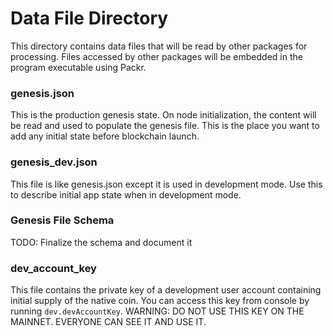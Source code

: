 # Data File Directory

This directory contains data files that will be read by other 
packages for processing. Files accessed by other packages will be embedded in the 
program executable using Packr.

### genesis.json
This is the production genesis state. On node initialization, the content will be 
read and used to populate the genesis file. This is the place you want to add any
initial state before blockchain launch.

### genesis_dev.json
This file is like genesis.json except it is used in development mode. Use this to describe
initial app state when in development mode. 

### Genesis File Schema
TODO: Finalize the schema and document it 

### dev_account_key

This file contains the private key of a development user account containing initial 
supply of the native coin. You can access this key from console by running `dev.devAccountKey`.
WARNING: DO NOT USE THIS KEY ON THE MAINNET. EVERYONE CAN SEE IT AND USE IT.
